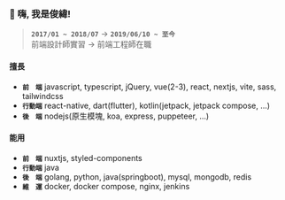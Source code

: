 ### 👋 嗨, 我是俊緯!

> **`2017/01 ~ 2018/07`** → **`2019/06/10 ~ 至今`**  
>     前端設計師實習    →   前端工程師在職

#### 擅長

* **`前　端`** javascript, typescript, jQuery, vue(2-3), react, nextjs, vite, sass, tailwindcss
* **`行動端`** react-native, dart(flutter), kotlin(jetpack, jetpack compose, ...)
* **`後　端`** nodejs(原生模塊, koa, express, puppeteer, ...)

#### 能用

* **`前　端`** nuxtjs, styled-components
* **`行動端`** java
* **`後　端`** golang, python, java(springboot), mysql, mongodb, redis
* **`維　運`** docker, docker compose, nginx, jenkins
